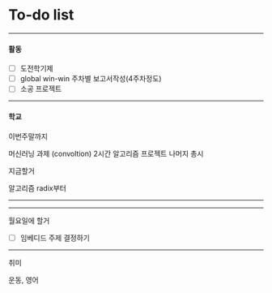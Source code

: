 # To-do list

----------------
#### 활동

- [ ] 도전학기제
- [ ] global win-win 주차별 보고서작성(4주차정도)
- [ ] 소공 프로젝트

-------------
#### 학교

이번주말까지

머신러닝 과제 (convoltion)   2시간
알고리즘 프로젝트     나머지 총시


지금할거

알고리즘 radix부터 

-------------------


---------------
월요일에  할거

- [ ] 임베디드 주제 결정하기

-------------
취미

운동, 영어